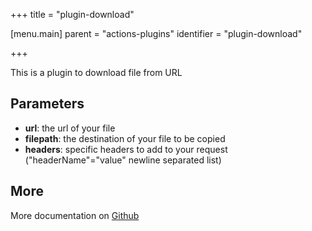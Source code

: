 +++
title = "plugin-download"

[menu.main]
parent = "actions-plugins"
identifier = "plugin-download"

+++

This is a plugin to download file from URL

## Parameters

* **url**: the url of your file
* **filepath**: the destination of your file to be copied
* **headers**: specific headers to add to your request ("headerName"="value" newline separated list)


## More

More documentation on [Github](https://github.com/ovh/cds/tree/master/contrib/plugins/plugin-download/README.md)

